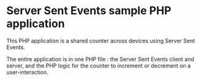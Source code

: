 # Server Sent Events sample PHP application

This PHP application is a shared counter across devices using Server Sent Events.

The entire application is in one PHP file : the Server Sent Events client and server, and 
the PHP logic for the counter to increment or decrement on a user-interaction.

